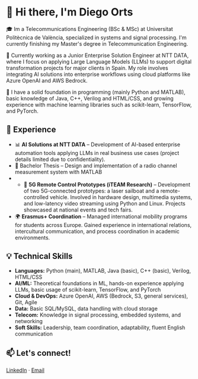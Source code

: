 # 👋 Hi there, I'm Diego Orts

🎓 Im a Telecommunications Engineering (BSc & MSc) at Universitat Politècnica de València, specialized in systems and signal processing. I'm currently finishing my Master's degree in Telecommunication Engineering.

💼 Currently working as a Junior Enterprise Solution Engineer at NTT DATA, where I focus on applying Large Language Models (LLMs) to support digital transformation projects for major clients in Spain. My role involves integrating AI solutions into enterprise workflows using cloud platforms like Azure OpenAI and AWS Bedrock.

🧠 I have a solid foundation in programming (mainly Python and MATLAB), basic knowledge of Java, C++, Verilog and HTML/CSS, and growing experience with machine learning libraries such as scikit-learn, TensorFlow, and PyTorch.

## 🚀 Experience
- 📊 **AI Solutions at NTT DATA** – Development of AI-based enterprise automation tools applying LLMs in real business use cases (project details limited due to confidentiality).
- 📑 Bachelor Thesis – Design and implementation of a radio channel measurement system with MATLAB
- - 📡 **5G Remote Control Prototypes (iTEAM Research)** – Development of two 5G-connected prototypes: a laser sailboat and a remote-controlled vehicle. Involved in hardware design, multimedia systems, and low-latency video streaming using Python and Linux. Projects showcased at national events and tech fairs.
- 🌍 **Erasmus+ Coordination** – Managed international mobility programs for students across Europe. Gained experience in international relations, intercultural communication, and process coordination in academic environments.

## 💡 Technical Skills
- **Languages:** Python (main), MATLAB, Java (basic), C++ (basic), Verilog, HTML/CSS
- **AI/ML:** Theoretical foundations in ML, hands-on experience applying LLMs, basic usage of scikit-learn, TensorFlow, and PyTorch
- **Cloud & DevOps:** Azure OpenAI, AWS (Bedrock, S3, general services), Git, Agile
- **Data:** Basic SQL/MySQL, data handling with cloud storage
- **Telecom:** Knowledge in signal processing, embedded systems, and networking
- **Soft Skills:** Leadership, team coordination, adaptability, fluent English communication

## 📫 Let's connect!
[LinkedIn](www.linkedin.com/in/diego-orts-a0a803201) · [Email](diegoortsfullana@gmail.com)
